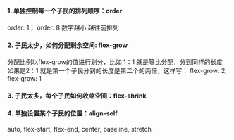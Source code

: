 #### 1. 单独控制每一个子民的排列顺序：order
order: 1； order: 8
数字越小 越往前排列

#### 2. 子民太少，如何分配剩余空间: flex-grow
分配比例以flex-grow的值进行划分，比如 1：1 就是等比分配，分到同样的长度
如果是2：1 就是第一个子民分到的长度是第二个的两倍，这样写：
flex-grow: 2; flex-grow: 1

#### 3. 子民太多，每个子民如何收缩空间：flex-shrink
<!-- shrink 这个不太懂 -->

#### 4. 单独设置某个子民的位置：align-self
auto, flex-start, flex-end, center, baseline, stretch




